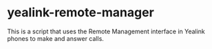 # yealink-remote-manager
This is a script that uses the Remote Management interface in Yealink phones to make and answer calls.
